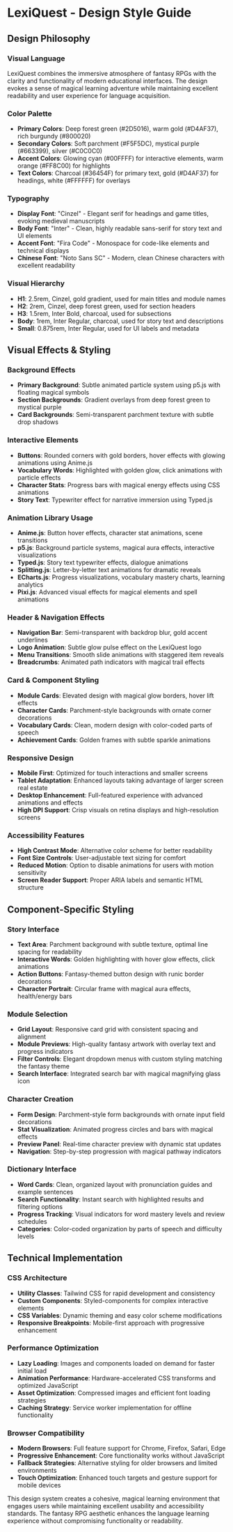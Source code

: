 # LexiQuest - Design Style Guide

## Design Philosophy

### Visual Language
LexiQuest combines the immersive atmosphere of fantasy RPGs with the clarity and functionality of modern educational interfaces. The design evokes a sense of magical learning adventure while maintaining excellent readability and user experience for language acquisition.

### Color Palette
- **Primary Colors**: Deep forest green (#2D5016), warm gold (#D4AF37), rich burgundy (#800020)
- **Secondary Colors**: Soft parchment (#F5F5DC), mystical purple (#663399), silver (#C0C0C0)
- **Accent Colors**: Glowing cyan (#00FFFF) for interactive elements, warm orange (#FF8C00) for highlights
- **Text Colors**: Charcoal (#36454F) for primary text, gold (#D4AF37) for headings, white (#FFFFFF) for overlays

### Typography
- **Display Font**: "Cinzel" - Elegant serif for headings and game titles, evoking medieval manuscripts
- **Body Font**: "Inter" - Clean, highly readable sans-serif for story text and UI elements
- **Accent Font**: "Fira Code" - Monospace for code-like elements and technical displays
- **Chinese Font**: "Noto Sans SC" - Modern, clean Chinese characters with excellent readability

### Visual Hierarchy
- **H1**: 2.5rem, Cinzel, gold gradient, used for main titles and module names
- **H2**: 2rem, Cinzel, deep forest green, used for section headers
- **H3**: 1.5rem, Inter Bold, charcoal, used for subsections
- **Body**: 1rem, Inter Regular, charcoal, used for story text and descriptions
- **Small**: 0.875rem, Inter Regular, used for UI labels and metadata

## Visual Effects & Styling

### Background Effects
- **Primary Background**: Subtle animated particle system using p5.js with floating magical symbols
- **Section Backgrounds**: Gradient overlays from deep forest green to mystical purple
- **Card Backgrounds**: Semi-transparent parchment texture with subtle drop shadows

### Interactive Elements
- **Buttons**: Rounded corners with gold borders, hover effects with glowing animations using Anime.js
- **Vocabulary Words**: Highlighted with golden glow, click animations with particle effects
- **Character Stats**: Progress bars with magical energy effects using CSS animations
- **Story Text**: Typewriter effect for narrative immersion using Typed.js

### Animation Library Usage
- **Anime.js**: Button hover effects, character stat animations, scene transitions
- **p5.js**: Background particle systems, magical aura effects, interactive visualizations
- **Typed.js**: Story text typewriter effects, dialogue animations
- **Splitting.js**: Letter-by-letter text animations for dramatic reveals
- **ECharts.js**: Progress visualizations, vocabulary mastery charts, learning analytics
- **Pixi.js**: Advanced visual effects for magical elements and spell animations

### Header & Navigation Effects
- **Navigation Bar**: Semi-transparent with backdrop blur, gold accent underlines
- **Logo Animation**: Subtle glow pulse effect on the LexiQuest logo
- **Menu Transitions**: Smooth slide animations with staggered item reveals
- **Breadcrumbs**: Animated path indicators with magical trail effects

### Card & Component Styling
- **Module Cards**: Elevated design with magical glow borders, hover lift effects
- **Character Cards**: Parchment-style backgrounds with ornate corner decorations
- **Vocabulary Cards**: Clean, modern design with color-coded parts of speech
- **Achievement Cards**: Golden frames with subtle sparkle animations

### Responsive Design
- **Mobile First**: Optimized for touch interactions and smaller screens
- **Tablet Adaptation**: Enhanced layouts taking advantage of larger screen real estate
- **Desktop Enhancement**: Full-featured experience with advanced animations and effects
- **High DPI Support**: Crisp visuals on retina displays and high-resolution screens

### Accessibility Features
- **High Contrast Mode**: Alternative color scheme for better readability
- **Font Size Controls**: User-adjustable text sizing for comfort
- **Reduced Motion**: Option to disable animations for users with motion sensitivity
- **Screen Reader Support**: Proper ARIA labels and semantic HTML structure

## Component-Specific Styling

### Story Interface
- **Text Area**: Parchment background with subtle texture, optimal line spacing for readability
- **Interactive Words**: Golden highlighting with hover glow effects, click animations
- **Action Buttons**: Fantasy-themed button design with runic border decorations
- **Character Portrait**: Circular frame with magical aura effects, health/energy bars

### Module Selection
- **Grid Layout**: Responsive card grid with consistent spacing and alignment
- **Module Previews**: High-quality fantasy artwork with overlay text and progress indicators
- **Filter Controls**: Elegant dropdown menus with custom styling matching the fantasy theme
- **Search Interface**: Integrated search bar with magical magnifying glass icon

### Character Creation
- **Form Design**: Parchment-style form backgrounds with ornate input field decorations
- **Stat Visualization**: Animated progress circles and bars with magical effects
- **Preview Panel**: Real-time character preview with dynamic stat updates
- **Navigation**: Step-by-step progression with magical pathway indicators

### Dictionary Interface
- **Word Cards**: Clean, organized layout with pronunciation guides and example sentences
- **Search Functionality**: Instant search with highlighted results and filtering options
- **Progress Tracking**: Visual indicators for word mastery levels and review schedules
- **Categories**: Color-coded organization by parts of speech and difficulty levels

## Technical Implementation

### CSS Architecture
- **Utility Classes**: Tailwind CSS for rapid development and consistency
- **Custom Components**: Styled-components for complex interactive elements
- **CSS Variables**: Dynamic theming and easy color scheme modifications
- **Responsive Breakpoints**: Mobile-first approach with progressive enhancement

### Performance Optimization
- **Lazy Loading**: Images and components loaded on demand for faster initial load
- **Animation Performance**: Hardware-accelerated CSS transforms and optimized JavaScript
- **Asset Optimization**: Compressed images and efficient font loading strategies
- **Caching Strategy**: Service worker implementation for offline functionality

### Browser Compatibility
- **Modern Browsers**: Full feature support for Chrome, Firefox, Safari, Edge
- **Progressive Enhancement**: Core functionality works without JavaScript
- **Fallback Strategies**: Alternative styling for older browsers and limited environments
- **Touch Optimization**: Enhanced touch targets and gesture support for mobile devices

This design system creates a cohesive, magical learning environment that engages users while maintaining excellent usability and accessibility standards. The fantasy RPG aesthetic enhances the language learning experience without compromising functionality or readability.